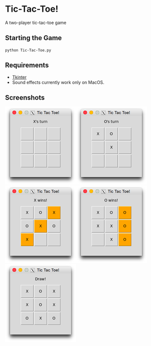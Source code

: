 # Tic-Tac-Toe!

A two-player tic-tac-toe game

## Starting the Game

`python Tic-Tac-Toe.py`

## Requirements

- [Tkinter](https://wiki.python.org/moin/TkInter)
- Sound effects currently work only on MacOS.

## Screenshots

![start](screenshots/start.png)![oturn](screenshots/oturn.png)![xwin](screenshots/xwin.png)![owin](screenshots/owin.png)![draw](screenshots/draw.png)
